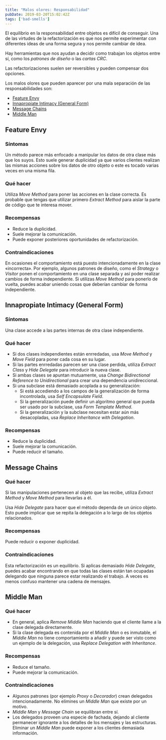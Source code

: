 ```yaml
---
title: "Malos olores: Responsabilidad"
pubDate: 2019-03-20T15:02:42Z
tags: ['bad-smells']
---
```

El equilibrio en la responsabilidad entre objetos es difícil de conseguir. Una de las virtudes de la refactorización es que nos permite experimentar con diferentes ideas de una forma segura y nos permite cambiar de idea.

Hay herramientas que nos ayudan a decidir como trabajan los objetos entre sí, como los *patrones de diseño* o las *cartas CRC*.

Las refactorizaciones suelen ser reversibles y pueden compensar dos opciones.

Los malos olores que pueden aparecer por una mala separación de las responsabilidades son:

* [Feature Envy](#feature-envy)
* [Innapropiate Intimacy (General Form)](#innapropiate-intimacy-general-form)
* [Message Chains](#message-chains)
* [Middle Man](#middle-man)

## Feature Envy
### Síntomas

Un método parece más enfocado a manipular los datos de otra clase más que los suyos. Esto suele generar duplicidad ya que varios clientes realizan las mismas acciones sobre los datos de otro objeto o este es tocado varias veces en una misma fila.

### Qué hacer

Utiliza *Move Method* para poner las acciones en la clase correcta. Es probable que tengas que utilizar primero *Extract Method* para aislar la parte de código que te interesa mover.

### Recompensas

* Reduce la duplicidad.
* Suele mejorar la comunicación.
* Puede exponer posteriores oportunidades de refactorización.

### Contraindicaciones

En ocasiones el comportamiento está puesto intencionadamente en la clase «incorrecta». Por ejemplo, algunos patrones de diseño, como el *Strategy* o *Visitor* ponen el comportamiento en una clase separada y así poder realizar cambios de forma independiente. Si utilizas *Move Method* para ponerlo de vuelta, puedes acabar uniendo cosas que deberían cambiar de forma independiente.

## Innapropiate Intimacy (General Form)
### Síntomas

Una clase accede a las partes internas de otra clase independiente.

### Qué hacer

* Si dos clases independientes están enrredadas, usa *Move Method* y *Move Field* para poner cada cosa en su lugar.
* Si las partes enrredadas parecen ser una clase perdida, utiliza *Extract Class* y *Hide Delegate* para introducir la nueva clase.
* Si ambas clases se apuntan mutuamente, usa *Change Bidirectional Reference to Unidirectional* para crear una dependencia unidireccional.
* Si una subclase está demasiado acoplada a su generalización:
  * Si está accediendo a los campos de la generalización de forma incontrolada, usa *Self Encapsulate Field*.
  * Si la generalización puede definir un algoritmo general que pueda ser usado por la subclase, usa *Form Template Method*.
  * Si la generalización y la subclase necesitan estar aún más desacopladas, usa *Replace Inheritance with Delegation*.

### Recompensas

* Reduce la duplicidad.
* Suele mejorar la comunicación.
* Puede reducir el tamaño.

## Message Chains
### Qué hacer

Si las manipulaciones pertenecen al objeto que las recibe, utiliza *Extract Method* y *Move Method* para llevarlas a él.

Usa *Hide Delegate* para hacer que el método dependa de un único objeto. Esto puede implicar que se repita la delegación a lo largo de los objetos relacionados.

### Recompensas

Puede reducir o exponer duplicidad.

### Contraindicaciones

Esta refactorización es un equilibrio. Si aplicas demasiado *Hide Delegate*, puedes acabar encontrando en que todas las clases están tan ocupadas delegando que ninguna parece estar realizando el trabajo. A veces es menos confuso mantener una cadena de mensajes.

## Middle Man
### Qué hacer

* En general, aplica *Remove Middle Man* haciendo que el cliente llame a la clase delegada directamente.
* Si la clase delegada es contenida por el *Middle Man* o es inmutable, el *Middle Man* no tiene comportamiento a añadir y puede ser visto como un ejemplo de la delegación, usa *Replace Delegation with Inheritance*.

### Recompensas

* Reduce el tamaño.
* Puede mejorar la comunicación.

### Contraindicaciones

* Algunos patrones (por ejemplo *Proxy* o *Decorador*) crean delegados intencionadamente. No elimines un *Middle Man* que existe por un motivo.
* *Middle Man* y *Message Chain* se equilibran entre sí.
* Los delegados proveen una especie de fachada, dejando al cliente permanecer ignorante a los detalles de los mensajes y las estructuras. Eliminar un *Middle Man* puede exponer a los clientes demasiada información.
